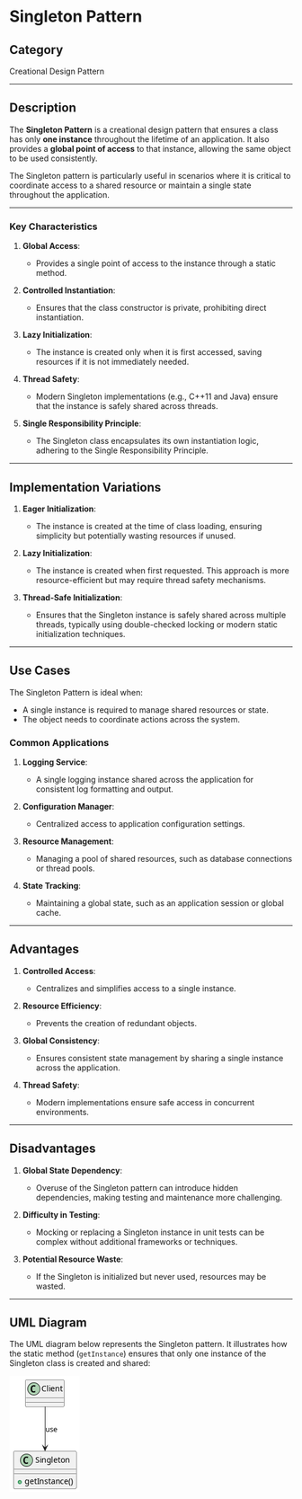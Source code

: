 # Singleton Pattern

## Category
Creational Design Pattern

---

## Description

The **Singleton Pattern** is a creational design pattern that ensures a class has only **one instance** throughout the lifetime of an application. It also provides a **global point of access** to that instance, allowing the same object to be used consistently.

The Singleton pattern is particularly useful in scenarios where it is critical to coordinate access to a shared resource or maintain a single state throughout the application.

---

### Key Characteristics

1. **Global Access**:
   - Provides a single point of access to the instance through a static method.

2. **Controlled Instantiation**:
   - Ensures that the class constructor is private, prohibiting direct instantiation.

3. **Lazy Initialization**:
   - The instance is created only when it is first accessed, saving resources if it is not immediately needed.

4. **Thread Safety**:
   - Modern Singleton implementations (e.g., C++11 and Java) ensure that the instance is safely shared across threads.

5. **Single Responsibility Principle**:
   - The Singleton class encapsulates its own instantiation logic, adhering to the Single Responsibility Principle.

---

## Implementation Variations

1. **Eager Initialization**:
   - The instance is created at the time of class loading, ensuring simplicity but potentially wasting resources if unused.

2. **Lazy Initialization**:
   - The instance is created when first requested. This approach is more resource-efficient but may require thread safety mechanisms.

3. **Thread-Safe Initialization**:
   - Ensures that the Singleton instance is safely shared across multiple threads, typically using double-checked locking or modern static initialization techniques.

---

## Use Cases

The Singleton Pattern is ideal when:
- A single instance is required to manage shared resources or state.
- The object needs to coordinate actions across the system.

### Common Applications

1. **Logging Service**:
   - A single logging instance shared across the application for consistent log formatting and output.

2. **Configuration Manager**:
   - Centralized access to application configuration settings.

3. **Resource Management**:
   - Managing a pool of shared resources, such as database connections or thread pools.

4. **State Tracking**:
   - Maintaining a global state, such as an application session or global cache.

---

## Advantages

1. **Controlled Access**:
   - Centralizes and simplifies access to a single instance.

2. **Resource Efficiency**:
   - Prevents the creation of redundant objects.

3. **Global Consistency**:
   - Ensures consistent state management by sharing a single instance across the application.

4. **Thread Safety**:
   - Modern implementations ensure safe access in concurrent environments.

---

## Disadvantages

1. **Global State Dependency**:
   - Overuse of the Singleton pattern can introduce hidden dependencies, making testing and maintenance more challenging.

2. **Difficulty in Testing**:
   - Mocking or replacing a Singleton instance in unit tests can be complex without additional frameworks or techniques.

3. **Potential Resource Waste**:
   - If the Singleton is initialized but never used, resources may be wasted.

---

## UML Diagram

The UML diagram below represents the Singleton pattern. It illustrates how the static method (`getInstance`) ensures that only one instance of the Singleton class is created and shared:

![UML Diagram](singleton.png)
